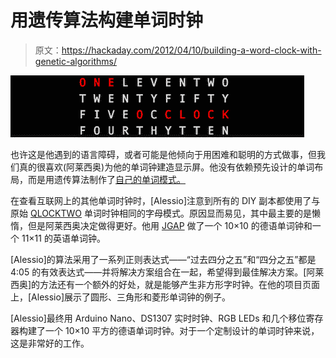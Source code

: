 # 用遗传算法构建单词时钟

> 原文：<https://hackaday.com/2012/04/10/building-a-word-clock-with-genetic-algorithms/>

[![](img/6c12036ab8dbcb7aec3d0342a130bb66.png "wordclock")](http://hackaday.com/wp-content/uploads/2012/04/wordclock1.png)

也许这是他遇到的语言障碍，或者可能是他倾向于用困难和聪明的方式做事，但我们真的很喜欢(阿莱西奥)为他的单词钟建造显示屏。他没有依赖预先设计的单词布局，而是用遗传算法制作了[自己的单词模式。](//miniaturegiantspacehamster.blogspot.com/2011/03/building-word-clock-part-1-genetic.html)

在查看互联网上的其他单词时钟时，[Alessio]注意到所有的 DIY 副本都使用了与原始 [QLOCKTWO](http://www.qlocktwo.com/) 单词时钟相同的字母模式。原因显而易见，其中最主要的是懒惰，但是阿莱西奥决定做得更好。他用 [JGAP](http://jgap.sourceforge.net/) 做了一个 10×10 的德语单词钟和一个 11×11 的英语单词钟。

[Alessio]的算法采用了一系列正则表达式——“过去四分之五”和“四分之五”都是 4:05 的有效表达式——并将解决方案组合在一起，希望得到最佳解决方案。[阿莱西奥]的方法还有一个额外的好处，就是能够产生非方形字时钟。在他的项目页面上，[Alessio]展示了圆形、三角形和菱形单词钟的例子。

[Alessio]最终用 Arduino Nano、DS1307 实时时钟、RGB LEDs 和几个移位寄存器构建了一个 10×10 平方的德语单词时钟。对于一个定制设计的单词时钟来说，这是非常好的工作。
